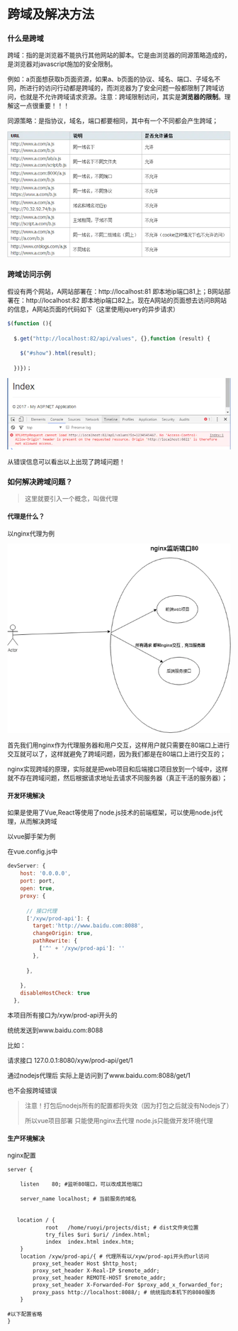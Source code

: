 # 跨域及解决方法

### 什么是跨域

跨域：指的是浏览器不能执行其他网站的脚本。它是由浏览器的同源策略造成的，是浏览器对javascript施加的安全限制。

例如：a页面想获取b页面资源，如果a、b页面的协议、域名、端口、子域名不同，所进行的访问行动都是跨域的，而浏览器为了安全问题一般都限制了跨域访问，也就是不允许跨域请求资源。注意：跨域限制访问，其实是**浏览器的限制**。理解这一点很重要！！！

同源策略：是指协议，域名，端口都要相同，其中有一个不同都会产生跨域；

![img](image/9487719-d9eb2035e204d817.png)

### 跨域访问示例

假设有两个网站，A网站部署在：http://localhost:81 即本地ip端口81上；B网站部署在：http://localhost:82 即本地ip端口82上。现在A网站的页面想去访问B网站的信息，A网站页面的代码如下（这里使用jquery的异步请求）

```javascript
$(function (){

  $.get("http://localhost:82/api/values", {},function (result) {

    $("#show").html(result);

  })})；
```

![img](image/9487719-37852d7e52a95f8a.png)

从错误信息可以看出以上出现了跨域问题！

### 如何解决跨域问题？

> 这里就要引入一个概念，叫做代理

#### 代理是什么？

以nginx代理为例

![img](image/9487719-bcddb4ac905f055a.png)

首先我们用nginx作为代理服务器和用户交互，这样用户就只需要在80端口上进行交互就可以了，这样就避免了跨域问题，因为我们都是在80端口上进行交互的；

nginx实现跨域的原理，实际就是把web项目和后端接口项目放到一个域中，这样就不存在跨域问题，然后根据请求地址去请求不同服务器（真正干活的服务器）；



#### 开发环境解决

如果是使用了Vue,React等使用了node.js技术的前端框架，可以使用node.js代理，从而解决跨域

以vue脚手架为例

在vue.config.js中

```javascript
devServer: {
    host: '0.0.0.0',
    port: port,
    open: true,
    proxy: {

      // 接口代理
      ['/xyw/prod-api']: {
        target:'http://www.baidu.com:8088',
        changeOrigin: true,
        pathRewrite: {
          ['^' + '/xyw/prod-api']: ''
        },

      },

    },
    disableHostCheck: true
  },
```

本项目所有接口为/xyw/prod-api开头的

统统发送到www.baidu.com:8088

比如：

请求接口 127.0.0.1:8080/xyw/prod-api/get/1

通过nodejs代理后  实际上是访问到了www.baidu.com:8088/get/1

也不会报跨域错误

> 注意！打包后nodejs所有的配置都将失效（因为打包之后就没有Nodejs了）
>
> 所以vue项目部署  只能使用nginx去代理  node.js只能做开发环境代理

#### 生产环境解决

nginx配置

```nginx
server {

    listen    80; #监听80端口，可以改成其他端口

    server_name localhost; # 当前服务的域名


   location / {
            root   /home/ruoyi/projects/dist; # dist文件夹位置
			try_files $uri $uri/ /index.html;
            index  index.html index.htm;
    }
    location /xyw/prod-api/{ # 代理所有以/xyw/prod-api开头的url访问
        proxy_set_header Host $http_host;
        proxy_set_header X-Real-IP $remote_addr;
        proxy_set_header REMOTE-HOST $remote_addr;
        proxy_set_header X-Forwarded-For $proxy_add_x_forwarded_for;
        proxy_pass http://localhost:8088/; # 统统指向本机下的8080服务
    }

#以下配置省略
}
```

<script>
export default {
    mounted () {
      this.$page.lastUpdated = "2022/1/14 下午6:09:09";
    }
  }
</script>